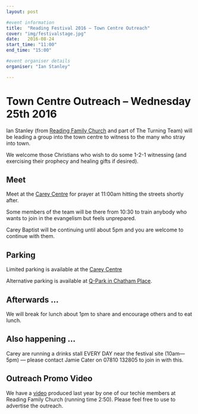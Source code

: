 ```yaml
---
layout: post

#event information
title:  "Reading Festival 2016 – Town Centre Outreach"
cover: "img/festivalstage.jpg"
date:   2016-08-24
start_time: "11:00"
end_time: "15:00"

#event organiser details
organiser: "Ian Stanley"

---
```



# Town Centre Outreach – Wednesday 25th 2016

Ian Stanley (from [Reading Family Church](http://www.readingfamilychurch.org.uk) and part of The Turning Team) will be leading a group into the town centre to witness to the many who stray into town.

We welcome those Christians who wish to do some 1-2-1 witnessing (and exercising their prophecy and healing gifts if desired).

## Meet

Meet at the [Carey Centre](http://www.careybaptistchurch.org.uk/) for prayer at 11:00am hitting the streets shortly after. 

Some members of the team  will be there from 10:30 to train anybody who wants to join in the evangelism but feels unprepared.

Carey Baptist will be continuing until about 5pm and you are welcome to continue with them. 

## Parking

Limited parking is available at the [Carey Centre](http://www.careybaptistchurch.org.uk/about/contact/)

Alternative parking is available at [Q-Park in Chatham Place](http://www.q-park.co.uk/parking/reading/q-park-chatham-place).

## Afterwards ...
We will break for lunch about 1pm to share and encourage others and to eat lunch.

## Also happening ...
Carey are running a drinks stall EVERY DAY near the festival site (10am—5pm) — please contact Jamie Cater on 07810 132805 to join in with this. 

## Outreach Promo Video
We have a [video](http://shinny.co.uk/severn/videos/prereading2015v3.mov) produced last year by one of our techie members at Reading Family Church (running time 2:50). Please feel free to use to advertise the outreach.
